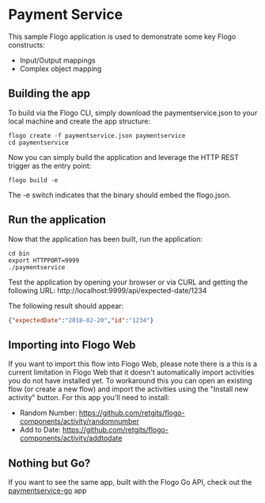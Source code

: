 # Payment Service
This sample Flogo application is used to demonstrate some key Flogo constructs:

- Input/Output mappings
- Complex object mapping

## Building the app
To build via the Flogo CLI, simply download the paymentservice.json to your local machine and create the app structure:

```{r, engine='bash', count_lines}
flogo create -f paymentservice.json paymentservice
cd paymentservice
```

Now you can simply build the application and leverage the HTTP REST trigger as the entry point:

```{r, engine='bash', count_lines}
flogo build -e
```

The -e switch indicates that the binary should embed the flogo.json.

## Run the application

Now that the application has been built, run the application:

```{r, engine='bash', count_lines}
cd bin
export HTTPPORT=9999
./paymentservice
```

Test the application by opening your browser or via CURL and getting the following URL: http://localhost:9999/api/expected-date/1234

The following result should appear:

```json
{"expectedDate":"2018-02-20","id":"1234"}
```

## Importing into Flogo Web
If you want to import this flow into Flogo Web, please note there is a this is a current limitation in Flogo Web that it doesn't automatically import activities you do not have installed yet. To workaround this you can open an existing flow (or create a new flow) and import the activities using the "Install new activity" button. For this app you'll need to install:

* Random Number: https://github.com/retgits/flogo-components/activity/randomnumber
* Add to Date: https://github.com/retgits/flogo-components/activity/addtodate

## Nothing but Go?
If you want to see the same app, built with the Flogo Go API, check out the [paymentservice-go](../paymentservice-go) app